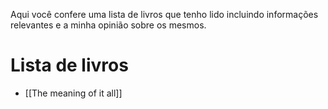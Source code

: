 ---
---

Aqui você confere uma lista de livros que tenho lido incluindo informações relevantes e a minha opinião sobre os mesmos. 

# Lista de livros
- [[The meaning of it all]] 